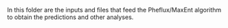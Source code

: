 In this folder are the inputs and files that feed the Pheflux/MaxEnt algorithm to obtain the predictions and other analyses.
